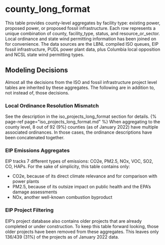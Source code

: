 # county_long_format

This table provides county-level aggregates by facility type: existing power, proposed power, or proposed fossil infrastructure. Each row represents a unique combination of county, facility_type, status, and resource_or_sector. Local ordinance and state wind permitting information has been joined on for convenience.
The data sources are the LBNL compiled ISO queues, EIP fossil infrastructure, PUDL power plant data, plus Columbia local opposition and NCSL state wind permitting types.

## Modeling Decisions

Almost all the decisions from the ISO and fossil infrastructure project level tables are inherited by these aggregates. The following are in addition to, not instead of, those decisions.

### Local Ordinance Resolution Mismatch

See the description in the iso\_projects\_long\_format section for details.
{% page-ref page="iso_projects_long_format.md" %}
When aggregating to the county level, 8 out of 92 (9%) counties (as of January 2022) have multiple associated ordinances. In those cases, the ordinance descriptions have been concatenated together.

### EIP Emissions Aggregates

EIP tracks 7 different types of emissions: CO2e, PM2.5, NOx, VOC, SO2, CO, HAPs. For the sake of simplicity, this table contains only:

* CO2e, because of its direct climate relevance and for comparison with power plants
* PM2.5, because of its outsize impact on public health and the EPA’s damage assessments
* NOx, another well-known combustion byproduct

### EIP Project Filtering

EIP’s project database also contains older projects that are already completed or under construction. To keep this table forward looking, those older projects have been removed from these aggregates. This leaves only 136/439 (31%) of the projects as of January 2022 data.
